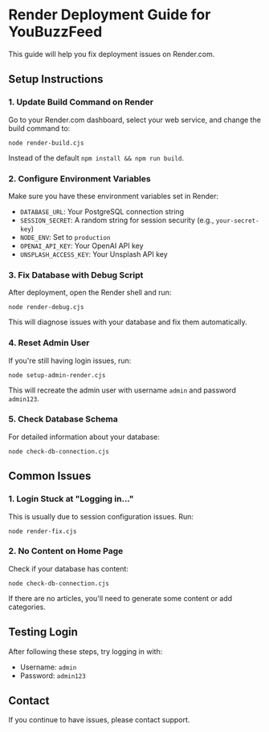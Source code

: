 # Render Deployment Guide for YouBuzzFeed

This guide will help you fix deployment issues on Render.com.

## Setup Instructions

### 1. Update Build Command on Render

Go to your Render.com dashboard, select your web service, and change the build command to:

```
node render-build.cjs
```

Instead of the default `npm install && npm run build`.

### 2. Configure Environment Variables

Make sure you have these environment variables set in Render:

- `DATABASE_URL`: Your PostgreSQL connection string
- `SESSION_SECRET`: A random string for session security (e.g., `your-secret-key`)
- `NODE_ENV`: Set to `production`
- `OPENAI_API_KEY`: Your OpenAI API key 
- `UNSPLASH_ACCESS_KEY`: Your Unsplash API key

### 3. Fix Database with Debug Script

After deployment, open the Render shell and run:

```
node render-debug.cjs
```

This will diagnose issues with your database and fix them automatically.

### 4. Reset Admin User

If you're still having login issues, run:

```
node setup-admin-render.cjs
```

This will recreate the admin user with username `admin` and password `admin123`.

### 5. Check Database Schema

For detailed information about your database:

```
node check-db-connection.cjs
```

## Common Issues

### 1. Login Stuck at "Logging in..."

This is usually due to session configuration issues. Run:

```
node render-fix.cjs
```

### 2. No Content on Home Page

Check if your database has content:

```
node check-db-connection.cjs
```

If there are no articles, you'll need to generate some content or add categories.

## Testing Login

After following these steps, try logging in with:
- Username: `admin`
- Password: `admin123`

## Contact

If you continue to have issues, please contact support.